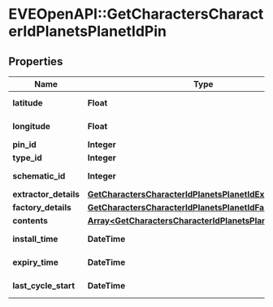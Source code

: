 # EVEOpenAPI::GetCharactersCharacterIdPlanetsPlanetIdPin

## Properties
Name | Type | Description | Notes
------------ | ------------- | ------------- | -------------
**latitude** | **Float** | latitude number | 
**longitude** | **Float** | longitude number | 
**pin_id** | **Integer** | pin_id integer | 
**type_id** | **Integer** | type_id integer | 
**schematic_id** | **Integer** | schematic_id integer | [optional] 
**extractor_details** | [**GetCharactersCharacterIdPlanetsPlanetIdExtractorDetails**](GetCharactersCharacterIdPlanetsPlanetIdExtractorDetails.md) |  | [optional] 
**factory_details** | [**GetCharactersCharacterIdPlanetsPlanetIdFactoryDetails**](GetCharactersCharacterIdPlanetsPlanetIdFactoryDetails.md) |  | [optional] 
**contents** | [**Array&lt;GetCharactersCharacterIdPlanetsPlanetIdContent&gt;**](GetCharactersCharacterIdPlanetsPlanetIdContent.md) | contents array | [optional] 
**install_time** | **DateTime** | install_time string | [optional] 
**expiry_time** | **DateTime** | expiry_time string | [optional] 
**last_cycle_start** | **DateTime** | last_cycle_start string | [optional] 


